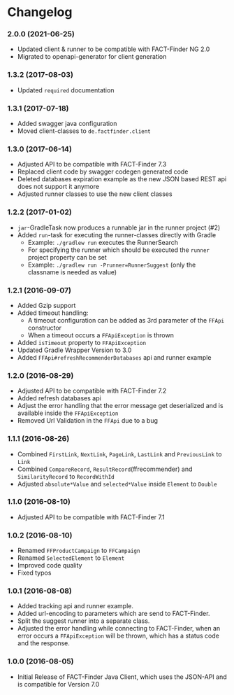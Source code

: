 # Changelog
### 2.0.0 (2021-06-25)
- Updated client & runner to be compatible with FACT-Finder NG 2.0
- Migrated to openapi-generator for client generation

### 1.3.2 (2017-08-03)
- Updated `required` documentation

### 1.3.1 (2017-07-18)
- Added swagger java configuration
- Moved client-classes to `de.factfinder.client`

### 1.3.0 (2017-06-14)
- Adjusted API to be compatible with FACT-Finder 7.3
- Replaced client code by swagger codegen generated code
- Deleted databases expiration example as the new JSON based REST api does not support it anymore
- Adjusted runner classes to use the new client classes
  
### 1.2.2 (2017-01-02)
- `jar`-GradleTask now produces a runnable jar in the runner project (#2)
- Added `run`-task for executing the runner-classes directly with Gradle
  - Example: `./gradlew run` executes the RunnerSearch
  - For specifying the runner which should be executed the `runner` project property can be set
  - Example: `./gradlew run -Prunner=RunnerSuggest` (only the classname is needed as value)

### 1.2.1 (2016-09-07)
- Added Gzip support
- Added timeout handling:
  - A timeout configuration can be added as 3rd parameter of the `FFApi` constructor
  - When a timeout occurs a `FFApiException` is thrown
- Added `isTimeout` property to `FFApiException`
- Updated Gradle Wrapper Version to 3.0
- Added `FFApi#refreshRecommenderDatabases` api and runner example

### 1.2.0 (2016-08-29)
- Adjusted API to be compatible with FACT-Finder 7.2
- Added refresh databases api
- Adjust the error handling that the error message get deserialized and is available inside the `FFApiException`
- Removed Url Validation in the `FFApi` due to a bug

### 1.1.1 (2016-08-26)
- Combined `FirstLink`, `NextLink`, `PageLink`, `LastLink` and `PreviousLink` to `Link`
- Combined `CompareRecord`, `ResultRecord`(ffrecommender) and `SimilarityRecord` to `RecordWithId`
- Adjusted `absolute*Value` and `selected*Value` inside `Element` to `Double`

### 1.1.0 (2016-08-10)
- Adjusted API to be compatible with FACT-Finder 7.1

### 1.0.2 (2016-08-10)
- Renamed `FFProductCampaign` to `FFCampaign`
- Renamed `SelectedElement` to `Element`
- Improved code quality
- Fixed typos

### 1.0.1 (2016-08-08)
- Added tracking api and runner example.
- Added url-encoding to parameters which are send to FACT-Finder.
- Split the suggest runner into a separate class.
- Adjusted the error handling while connecting to FACT-Finder, when an error occurs a `FFApiException` will be thrown, which has a status code and the response.

### 1.0.0 (2016-08-05)
- Initial Release of FACT-Finder Java Client, which uses the JSON-API and is compatible for Version 7.0
